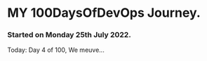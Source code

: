 # MY 100DaysOfDevOps Journey.

### Started on Monday 25th July 2022.
Today: Day 4 of 100, We meuve...